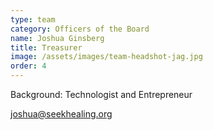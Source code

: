 ```yaml
---
type: team
category: Officers of the Board
name: Joshua Ginsberg
title: Treasurer
image: /assets/images/team-headshot-jag.jpg
order: 4
---
```


Background: Technologist and Entrepreneur

<joshua@seekhealing.org>